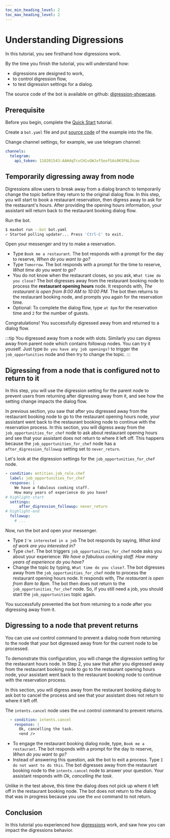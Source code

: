 ```yaml
---
toc_min_heading_level: 2
toc_max_heading_level: 2
---
```


# Understanding Digressions

In this tutorial, you see firsthand how digressions work.

By the time you finish the tutorial, you will understand how:

* digressions are designed to work,
* to control digression flow,
* to test digression settings for a dialog.

The source code of the bot is available on github: [digression-showcase](https://github.com/maxbot-ai/maxbot/tree/main/examples/digression-showcase).

## Prerequisite

Before you begin, complete the [Quick Start](/getting-started/quick-start.md) tutorial.

Create a `bot.yaml` file and put [source code](https://github.com/maxbot-ai/maxbot/tree/main/examples/digression-showcase/bot.yaml) of the example into the file.

Change channel settings, for example, we use telegram channel:

```yaml
channels:
  telegram:
    api_token: 110201543:AAHdqTcvCH1vGWJxfSeofSAs0K5PALDsaw
```

## Temporarily digressing away from node

Digressions allow users to break away from a dialog branch to temporarily change the topic before they return to the original dialog flow. In this step, you will start to book a restaurant reservation, then digress away to ask for the restaurant's hours. After providing the opening hours information, your assistant will return back to the restaurant booking dialog flow.

Run the bot.

```bash
$ maxbot run --bot bot.yaml
✓ Started polling updater... Press 'Ctrl-C' to exit.
```

Open your messenger and try to make a reservation.

* Type `Book me a restaurant`. The bot responds with a prompt for the day to reserve, *When do you want to go?*
* Type `Tomorrow`. The bot responds with a prompt for the time to reserve, *What time do you want to go?*
* You do not know when the restaurant closes, so you ask, `What time do you close?` The bot digresses away from the  restaurant booking node to process the **restaurant opening hours** node. It responds with, *The restaurant is open from 8:00 AM to 10:00 PM.* The bot then returns to the restaurant booking node, and prompts you again for the reservation time.
* Optional: To complete the dialog flow, type `at 8pm` for the reservation time and `2` for the number of guests.

Congratulations! You successfully digressed away from and returned to a dialog flow.

:::tip
You digressed away from a node with slots. Similarly you can digress away from parent node which contains followup nodes. You can try it youself. Just type  `Do you have any job openings?` to trigger the `job_opportunities` node and then try to change the topic.
:::

## Digressing from a node that is configured not to return to it

In this step, you will use the digression setting for the parent node to prevent users from returning after digressing away from it, and see how the setting change impacts the dialog flow.

In previous section, you saw that after you digressed away from the restaurant booking node to go to the restaurant opening hours node, your assistant went back to the restaurant booking node to continue with the reservation process. In this section, you will digress away from the `job_opportunities_for_chef` node to ask about restaurant opening hours and see that your assistant does not return to where it left off. This happens because the `job_opportunities_for_chef` node has a `after_digression_followup` setting set to `never_return`.

Let's look at the digression settings for the `job_opportunities_for_chef` node.

```yaml
- condition: entities.job_role.chef
  label: job_opportunities_for_chef
  response: |
    We have a fabulous cooking staff.
    How many years of experience do you have?
# highlight-start
  settings:
      after_digression_followup: never_return
# highlight-end
  followup:
    # ...
```

Now, run the bot and open your messenger.

* Type `I'm interested in a job` The bot responds by saying, *What kind of work are you interested in?*
* Type `chef`. The bot triggers `job_opportunities_for_chef` node asks you about your experience: *We have a fabulous cooking staff. How many years of experience do you have?*
* Change the topic by typing, `What time do you close?`. The bot digresses away from the `job_opportunities_for_chef` node to process the restaurant opening hours node. It responds with, *The restaurant is open from 8am to 8pm.* The bot then does not return to the `job_opportunities_for_chef` node. So, if you still need a job, you should start the `job_opportunities` topic again.

You successfully prevented the bot from returning to a node after you digressing away from it.

## Digressing to a node that prevent returns

You can use `end` control command to prevent a dialog node from returning to the node that your bot digressed away from for the current node to be processed.

To demonstrate this configuration, you will change the digression setting for the restaurant hours node. In Step 2, you saw that after you digressed away from the restaurant booking node to go to the restaurant opening hours node, your assistant went back to the restaurant booking node to continue with the reservation process.

In this section, you will digress away from the restaurant booking dialog to ask bot to cancel the process and see that your assistant does not return to where it left off.

The `intents.cancel` node uses the `end` control command to prevent returns.

```yaml
  - condition: intents.cancel
    response: |
      Ok, cancelling the task.
      <end />
```

* To engage the restaurant booking dialog node, type, `Book me a restaurant`. The bot responds with a prompt for the day to reserve, *When do you want to go?*
* Instead of answering this question, ask the bot to exit a process. Type `I do not want to do this`. The bot digresses away from the restaurant booking node to the `intents.cancel` node to answer your question. Your assistant responds with *Ok, cancelling the task*.

Unlike in the test above, this time the dialog does not pick up where it left off in the restaurant booking node. The bot does not return to the dialog that was in progress because you use the `end` command to not return.

## Conclusion

In this tutorial you experienced how [digressions](/design-guides/digressions) work, and saw how you can impact the digressions behavior.
